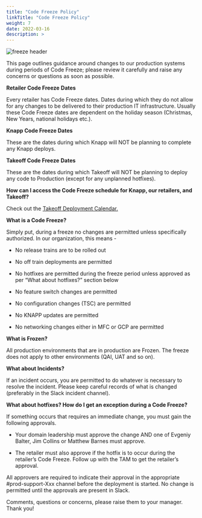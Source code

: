 ```yaml
---
title: "Code Freeze Policy"
linkTitle: "Code Freeze Policy"
weight: 7
date: 2022-03-16
description: >  
---
```

 ![freeze header](/images/en/docs/Engineering/codefreeze/freeze.png)

This page outlines guidance around changes to our production systems during periods of Code Freeze; please review it carefully and raise any concerns or questions as soon as possible.

**Retailer Code Freeze** **Dates**

Every retailer has Code Freeze dates. Dates during which they do not allow for any changes to be delivered to their production IT infrastructure. Usually these Code Freeze dates are dependent on the holiday season (Christmas, New Years, national holidays etc.).

**Knapp Code Freeze Dates**

These are the dates during which Knapp will NOT be planning to complete any Knapp deploys.

**Takeoff Code Freeze** **Dates**

These are the dates during which Takeoff will NOT be planning to deploy any code to Production (except for any unplanned hotfixes).

**How can I access the Code Freeze schedule for Knapp, our retailers, and Takeoff?**

Check out the [Takeoff Deployment Calendar.](https://calendar.google.com/calendar/embed?src=takeoff.com_reb4devrajh8tu5ndahrpkpdk4%40group.calendar.google.com&ctz=America%2FNew_York "https://calendar.google.com/calendar/embed?src=takeoff.com_reb4devrajh8tu5ndahrpkpdk4%40group.calendar.google.com&ctz=America%2FNew_York")

**What is a Code Freeze?**

Simply put, during a freeze no changes are permitted unless specifically authorized. In our organization, this means -

-   No release trains are to be rolled out
    
-   No off train deployments are permitted
    
-   No hotfixes are permitted during the freeze period unless approved as per “What about hotfixes?” section below
    
-   No feature switch changes are permitted
    
-   No configuration changes (TSC) are permitted
    
-   No KNAPP updates are permitted
    
-   No networking changes either in MFC or GCP are permitted
    

**What is Frozen?**

All production environments that are in production are Frozen. The freeze does not apply to other environments (QAI, UAT and so on).  
  

**What about Incidents?**

If an incident occurs, you are permitted to do whatever is necessary to resolve the incident. Please keep careful records of what is changed (preferably in the Slack incident channel).

**What about hotfixes? How do I get an exception during a Code Freeze?**

If something occurs that requires an immediate change, you must gain the following approvals.  
  

-   Your domain leadership must approve the change AND one of Evgeniy Balter, Jim Collins or Matthew Barnes must approve.
    
-   The retailer must also approve if the hotfix is to occur during the retailer’s Code Freeze. Follow up with the TAM to get the retailer’s approval.
    

All approvers are required to indicate their approval in the appropriate #prod-support-Xxx channel before the deployment is started. No change is permitted until the approvals are present in Slack.

Comments, questions or concerns, please raise them to your manager. Thank you!

